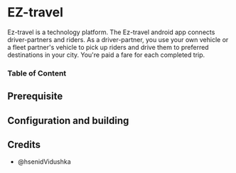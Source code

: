 # **EZ-travel**

Ez-travel is a technology platform. The Ez-travel android app connects driver-partners and riders. As a driver-partner, you use your own vehicle or a fleet partner's vehicle to pick up riders and drive them to preferred destinations in your city. You're paid a fare for each completed trip.

### **Table of Content**

## **Prerequisite**

## **Configuration and building**

## **Credits**

- @hsenidVidushka

